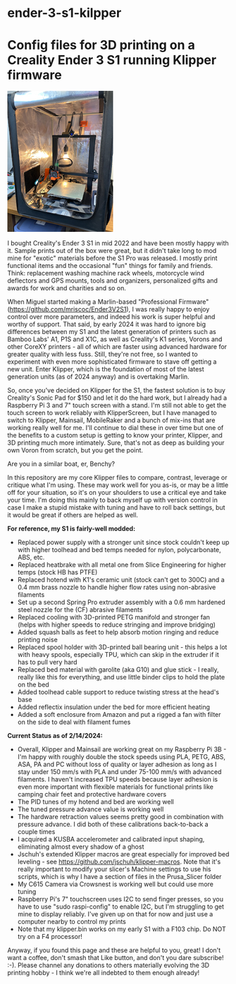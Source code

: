 # ender-3-s1-kilpper
<h1>Config files for 3D printing on a Creality Ender 3 S1 running Klipper firmware</h1>

![My Creality Ender 3 S1](IMG_7378.jpeg "My Creality Ender 3 S1")

I bought Creality's Ender 3 S1 in mid 2022 and have been mostly happy with it.  Sample prints out of the box were great, but it didn't take long to mod mine for "exotic" materials before the S1 Pro was released.  I mostly print functional items and the occasional "fun" things for family and friends.  Think: replacement washing machine rack wheels, motorcycle wind deflectors and GPS mounts, tools and organizers, personalized gifts and awards for work and charities and so on.

When Miguel started making a Marlin-based "Professional Firmware" (https://github.com/mriscoc/Ender3V2S1), I was really happy to enjoy control over more parameters, and indeed his work is super helpful and worthy of support.  That said, by early 2024 it was hard to ignore big differences between my S1 and the latest generation of printers such as Bamboo Labs' A1, P1S and X1C, as well as Creality's K1 series, Vorons and other CoreXY printers - all of which are faster using advanced hardware for greater quality with less fuss.  Still, they're not free, so I wanted to experiment with even more sophisticated firmware to stave off getting a new unit.  Enter Klipper, which is the foundation of most of the latest generation units (as of 2024 anyway) and is overtaking Marlin.

So, once you've decided on Klipper for the S1, the fastest solution is to buy Creality's Sonic Pad for $150 and let it do the hard work, but I already had a Raspberry Pi 3 and 7" touch screen with a stand.  I'm still not able to get the touch screen to work reliably with KlipperScreen, but I have managed to switch to Klipper, Mainsail, MobileRaker and a bunch of mix-ins that are working really well for me.  I'll continue to dial these in over time but one of the benefits to a custom setup is getting to know your printer, Klipper, and 3D printing much more intimately.  Sure, that's not as deep as building your own Voron from scratch, but you get the point.

Are you in a similar boat, er, Benchy?

In this repository are my core Klipper files to compare, contrast, leverage or critique what I'm using.  These may work well for you as-is, or may be a little off for your situation, so it's on your shoulders to use a critical eye and take your time.  I'm doing this mainly to back myself up with version control in case I make a stupid mistake with tuning and have to roll back settings, but it would be great if others are helped as well.

<b>For reference, my S1 is fairly-well modded:</b>
- Replaced power supply with a stronger unit since stock couldn't keep up with higher toolhead and bed temps needed for nylon, polycarbonate, ABS, etc.
- Replaced heatbrake with all metal one from Slice Engineering for higher temps (stock HB has PTFE)
- Replaced hotend with K1's ceramic unit (stock can't get to 300C) and a 0.4 mm brass nozzle to handle higher flow rates using non-abrasive filaments
- Set up a second Spring Pro extruder assembly with a 0.6 mm hardened steel nozzle for the (CF) abrasive filaments
- Replaced cooling with 3D-printed PETG manifold and stronger fan (helps with higher speeds to reduce stringing and improve bridging)
- Added squash balls as feet to help absorb motion ringing and reduce printing noise
- Replaced spool holder with 3D-printed ball bearing unit - this helps a lot with heavy spools, especially TPU, which can skip in the extruder if it has to pull very hard
- Replaced bed material with garolite (aka G10) and glue stick - I really, really like this for everything, and use little binder clips to hold the plate on the bed
- Added toolhead cable support to reduce twisting stress at the head's base
- Added reflectix insulation under the bed for more efficient heating
- Added a soft enclosure from Amazon and put a rigged a fan with filter on the side to deal with filament fumes

<b>Current Status as of 2/14/2024:</b>
- Overall, Klipper and Mainsail are working great on my Raspberry Pi 3B - I'm happy with roughly double the stock speeds using PLA, PETG, ABS, ASA, PA and PC without loss of quality or layer adhesion as long as I stay under 150 mm/s with PLA and under 75-100 mm/s with advanced filaments.  I haven't increased TPU speeds because layer adhesion is even more important with flexible materials for functional prints like camping chair feet and protective hardware covers
- The PID tunes of my hotend and bed are working well
- The tuned pressure advance value is working well
- The hardware retraction values seems pretty good in combination with pressure advance.  I did both of these calibrations back-to-back a couple times
- I acquired a KUSBA accelerometer and calibrated input shaping, eliminating almost every shadow of a ghost
- Jschuh's extended Klipper macros are great especially for improved bed leveling - see https://github.com/jschuh/klipper-macros.  Note that it's really important to modify your slicer's Machine settings to use his scripts, which is why I have a section of files in the Prusa_Slicer folder
- My C615 Camera via Crowsnest is working well but could use more tuning
- Raspberry Pi's 7" touchscreen uses I2C to send finger presses, so you have to use "sudo raspi-config" to enable I2C, but I'm struggling to get mine to display reliably. I've given up on that for now and just use a computer nearby to control my prints
- Note that my klipper.bin works on my early S1 with a F103 chip.  Do NOT try on a F4 processor!

Anyway, if you found this page and these are helpful to you, great!  I don't want a coffee, don't smash that Like button, and don't you dare subscribe! :-).  Please channel any donations to others materially evolving the 3D printing hobby - I think we're all indebted to them enough already!